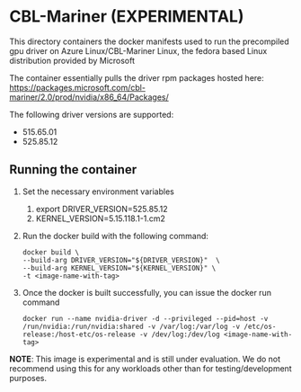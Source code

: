 # CBL-Mariner (EXPERIMENTAL)

This directory containers the docker manifests used to run the precompiled gpu driver on Azure Linux/CBL-Mariner Linux,
the fedora based Linux distribution provided by Microsoft

The container essentially pulls the driver rpm packages hosted here: https://packages.microsoft.com/cbl-mariner/2.0/prod/nvidia/x86_64/Packages/ 

The following driver versions are supported:

- 515.65.01
- 525.85.12

## Running the container

1. Set the necessary environment variables
   1. export DRIVER_VERSION=525.85.12
   2. KERNEL_VERSION=5.15.118.1-1.cm2

2. Run the docker build with the following command:
   ```
   docker build \
   --build-arg DRIVER_VERSION="${DRIVER_VERSION}"  \
   --build-arg KERNEL_VERSION="${KERNEL_VERSION}" \
   -t <image-name-with-tag>
   ```

3. Once the docker is built successfully, you can issue the docker run command
    ```
   docker run --name nvidia-driver -d --privileged --pid=host -v /run/nvidia:/run/nvidia:shared -v /var/log:/var/log -v /etc/os-release:/host-etc/os-release -v /dev/log:/dev/log <image-name-with-tag>
   ```

**NOTE**: This image is experimental and is still under evaluation. We do not recommend using this for any workloads other than for
testing/development purposes.
